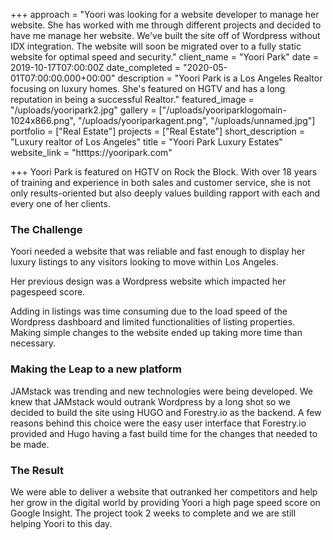 +++
approach = "Yoori was looking for a website developer to manage her website. She has worked with me through different projects and decided to have me manage her website. We've built the site off of Wordpress without IDX integration. The website will soon be migrated over to a fully static website for optimal speed and security."
client_name = "Yoori Park"
date = 2019-10-17T07:00:00Z
date_completed = "2020-05-01T07:00:00.000+00:00"
description = "Yoori Park is a Los Angeles Realtor focusing on luxury homes. She's featured on HGTV and has a long reputation in being a successful Realtor."
featured_image = "/uploads/yooripark2.jpg"
gallery = ["/uploads/yooriparklogomain-1024x866.png", "/uploads/yooriparkagent.png", "/uploads/unnamed.jpg"]
portfolio = ["Real Estate"]
projects = ["Real Estate"]
short_description = "Luxury realtor of Los Angeles"
title = "Yoori Park Luxury Estates"
website_link = "htttps://yooripark.com"

+++
Yoori Park is featured on HGTV on Rock the Block. With over 18 years of training and experience in both sales and customer service, she is not only results-oriented but also deeply values building rapport with each and every one of her clients.

### The Challenge

Yoori needed a website that was reliable and fast enough to display her luxury listings to any visitors looking to move within Los Angeles.

Her previous design was a Wordpress website which impacted her pagespeed score.

Adding in listings was time consuming due to the load speed of the Wordpress dashboard and limited functionalities of listing properties. Making simple changes to the website ended up taking more time than necessary.

### Making the Leap to a new platform

JAMstack was trending and new technologies were being developed. We knew that JAMstack would outrank Wordpress by a long shot so we decided to build the site using HUGO and Forestry.io as the backend. A few reasons behind this choice were the easy user interface that Forestry.io provided and Hugo having a fast build time for the changes that needed to be made.

### The Result

We were able to deliver a website that outranked her competitors and help her grow in the digital world by providing Yoori a high page speed score on Google Insight. The project took 2 weeks to complete and we are still helping Yoori to this day.